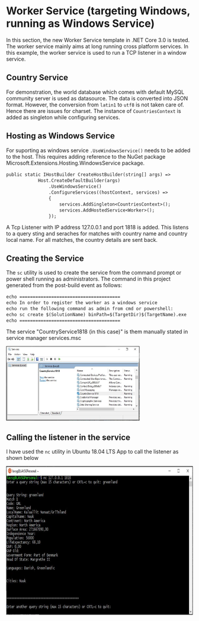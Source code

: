 # Worker Service (targeting Windows, running as Windows Service)

In this section, the new Worker Service template in .NET Core 3.0 is tested. The worker service mainly aims at long running cross platform services. In this example, the worker service is used to run a TCP listener in a window service.

## Country Service 
For demonstration, the world database which comes with default MySQL community server is used as datasource. The data is converted into JSON format. However, the conversion from `latin1` to `utf8` is not taken care of. Hence there are issues for charset. The instance of `CountriesContext` is added as singleton while configuring services.

## Hosting as Windows Service
For suporting as windows service `.UseWindowsService()` needs to be added to the host. This requires adding reference to the NuGet package Microsoft.Extensions.Hosting.WindowsService package.

```
public static IHostBuilder CreateHostBuilder(string[] args) =>
            Host.CreateDefaultBuilder(args)
                .UseWindowsService()
                .ConfigureServices((hostContext, services) =>
                {
                    services.AddSingleton<CountriesContext>();
                    services.AddHostedService<Worker>();
                });
```

A Tcp Listener with IP address 127.0.0.1 and port 1818 is added. This listens to a query sting and seraches for matches with country name and country local name. For all matches, the country details are sent back.

## Creating the Service
The `sc` utility is used to create the service from the command prompt or power shell running as administrators. The command in this project generated from the post-build event as follows:
```
echo ======================================
echo In order to register the worker as a windows service
echo run the following command as admin from cmd or powershell:
echo sc create $(SolutionName) binPath=$(TargetDir)$(TargetName).exe
echo ======================================
```

The service "CountryService1818 (in this case)" is them manually stated in service manager services.msc

<img src="service.jpg"  width='360' height='200'>


## Calling the listener in the service
I have used the `nc` utility in Ubuntu 18.04 LTS App to call the listener as shown below

<img src="client.jpg"  width='700' height='400'>



